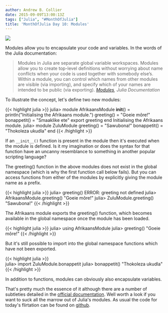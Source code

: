 ```yaml
---
author: Andrew B. Collier
date: 2015-09-09T13:00:13Z
tags: ["Julia", "#MonthOfJulia"]
title: 'MonthOfJulia Day 10: Modules'
---
```


<!--more-->

<img src="/img/2015/09/Julia-Logo-Module.png" >

Modules allow you to encapsulate your code and variables. In the words of the Julia documentation:

<blockquote>
Modules in Julia are separate global variable workspaces. Modules allow you to create top-level definitions without worrying about name conflicts when your code is used together with somebody else’s. Within a module, you can control which names from other modules are visible (via importing), and specify which of your names are intended to be public (via exporting).
<cite><a href="http://julia.readthedocs.org/en/latest/manual/modules/">Modules</a>, Julia Documentation</cite>
</blockquote>

To illustrate the concept, let's define two new modules:
  
{{< highlight julia >}}
julia> module AfrikaansModule
       __init__() = println("Initialising the Afrikaans module.")
       greeting() = "Goeie môre!"
       bonappetit() = "Smaaklike ete"
       export greeting
       end
Initialising the Afrikaans module.
julia> module ZuluModule
       greeting() = "Sawubona!"
       bonappetit() = "Thokoleza ukudla"
       end
{{< /highlight >}}
  
If an `__init__()` function is present in the module then it's executed when the module is defined. Is it my imagination or does the syntax for that function have an uncanny resemblance to something in another popular scripting language?

The greeting() function in the above modules does not exist in the global namespace (which is why the first function call below fails). But you can access functions from either of the modules by explicitly giving the module name as a prefix.
  
{{< highlight julia >}}
julia> greeting()
ERROR: greeting not defined
julia> AfrikaansModule.greeting()
"Goeie môre!"
julia> ZuluModule.greeting()
"Sawubona!"
{{< /highlight >}}

The Afrikaans module exports the greeting() function, which becomes available in the global namespace once the module has been loaded.
  
{{< highlight julia >}}
julia> using AfrikaansModule
julia> greeting()
"Goeie môre!"
{{< /highlight >}}

But it's still possible to import into the global namespace functions which have not been exported.
  
{{< highlight julia >}}  
julia> import ZuluModule.bonappetit
julia> bonappetit()
"Thokoleza ukudla"
{{< /highlight >}}

In addition to functions, modules can obviously also encapsulate variables.

That's pretty much the essence of it although there are a number of subtleties detailed in the [official documentation](http://julia.readthedocs.org/en/latest/manual/modules/). Well worth a look if you want to suck all the marrow out of Julia's modules. As usual the code for today's flirtation can be found on [github](https://github.com/DataWookie/MonthOfJulia).
